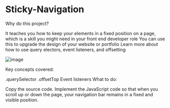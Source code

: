 # Sticky-Navigation

Why do this project?

It teaches you how to keep your elements in a fixed position on a page, which is a skill you might need in your front end developer role
You can use this to upgrade the design of your website or portfolio
Learn more about how to use query electors, event listeners, and offsetting

![image](https://user-images.githubusercontent.com/98189287/180442387-4bbd65a8-949c-4d01-a636-6c605079c9dd.png)


Key concepts covered:

.querySelector
.offsetTop
Event listeners
What to do:

Copy the source code.
Implement the JavaScript code so that when you scroll up or down the page, your navigation bar remains in a fixed and visible position.
